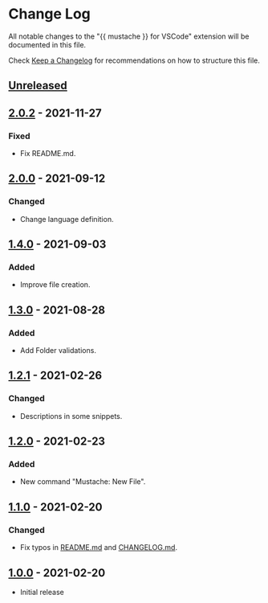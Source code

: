 # Change Log

All notable changes to the "{{ mustache }} for VSCode" extension will be documented in this file.

Check [Keep a Changelog](http://keepachangelog.com/) for recommendations on how to structure this file.

## [Unreleased]

## [2.0.2] - 2021-11-27

### Fixed

- Fix README.md.

## [2.0.0] - 2021-09-12

### Changed

- Change language definition.

## [1.4.0] - 2021-09-03

### Added

- Improve file creation.

## [1.3.0] - 2021-08-28

### Added

- Add Folder validations.

## [1.2.1] - 2021-02-26

### Changed

- Descriptions in some snippets.

## [1.2.0] - 2021-02-23

### Added

- New command "Mustache: New File".

## [1.1.0] - 2021-02-20

### Changed

- Fix typos in [README.md](./README.md) and [CHANGELOG.md](./CHANGELOG.md).

## [1.0.0] - 2021-02-20

- Initial release

[unreleased]: https://github.com/ManuelGil/vscode-mustache-snippets/compare/v2.0.2...HEAD
[2.0.2]: https://github.com/ManuelGil/vscode-mustache-snippets/compare/v2.0.0...v2.0.2
[2.0.0]: https://github.com/ManuelGil/vscode-mustache-snippets/compare/v1.4.0...v2.0.0
[1.4.0]: https://github.com/ManuelGil/vscode-mustache-snippets/compare/v1.3.0...v1.4.0
[1.3.0]: https://github.com/ManuelGil/vscode-mustache-snippets/compare/v1.2.1...v1.3.0
[1.2.1]: https://github.com/ManuelGil/vscode-mustache-snippets/compare/v1.2.0...v1.2.1
[1.2.0]: https://github.com/ManuelGil/vscode-mustache-snippets/compare/v1.1.0...v1.2.0
[1.1.0]: https://github.com/ManuelGil/vscode-mustache-snippets/compare/v1.0.0...v1.1.0
[1.0.0]: https://github.com/ManuelGil/vscode-mustache-snippets/releases/tag/v1.0.0
